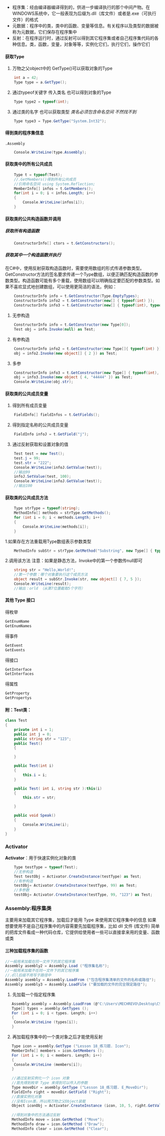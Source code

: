 - 程序集：经由编译器编译得到的，供进一步编译执行的那个中间产物。在WINDOWS系统中，它一般表现为后缀为.dll（库文件）或者是.exe（可执行文件）的格式
- 元数据：程序中的类，类中的函数、变量等信息。有关程序以及类型的数据被称为元数据，它们保存在程序集中
- 反射：在程序运行时，通过反射可以得到其它程序集或者自己程序集代码的各种信息。类，函数，变量，对象等等，实例化它们，执行它们，操作它们
#### 获取Type
1. 万物之父object中的 GetType()可以获取对象的Type
```cs
	int a = 42;
	Type type = a.GetType();
```
2. 通过typeof关键字 传入类名 也可以得到对象的Type
```cs
	Type type2 = typeof(int);
```
3. 通过类的名字 也可以获取类型
*类名必须包含命名空间 不然找不到*
```cs
	Type type3 = Type.GetType("System.Int32");
```
#### 得到类的程序集信息
`.Assembly`
```cs
	Console.WriteLine(type.Assembly);
```
#### 获取类中的所有公共成员
```cs
	Type t = typeof(Test);
	//.GetMembers()得到所有公共成员
	//引用命名空间 using System.Reflection;
	MemberInfo[] infos = t.GetMembers();
	for(int i = 0; i < infos.Length; i++)
	{
		Console.WriteLine(infos[i]);
	}
```
#### 获取类的公共构造函数并调用
##### 获取所有构造函数
```cs
	ConstructorInfo[] ctors = t.GetConstructors();
```
##### 获取其中一个构造函数并执行
在C#中，使用反射获取构造函数时，需要使用数组的形式传递参数类型。GetConstructor方法的签名要求传递一个Type数组，以便正确匹配构造函数的参数类型。构造函数可能有多个重载，使用数组可以明确指定要匹配的参数类型。如果不喜欢显式地创建数组，可以使用更简洁的语法，例如：
```cs
	ConstructorInfo info = t.GetConstructor(Type.EmptyTypes); 
	ConstructorInfo info2 = t.GetConstructor(new[] { typeof(int) });
	ConstructorInfo info3 = t.GetConstructor(new[] { typeof(int), typeof(string) });
```
1. 无参构造
```cs
	ConstructorInfo info = t.GetConstructor(new Type[0]);
	Test obj = info.Invoke(null) as Test;
```
2. 有参构造
```cs
	ConstructorInfo info2 = t.GetConstructor(new Type[]{ typeof(int) });
	obj = info2.Invoke(new object[] { 2 }) as Test;
```
3. 多参
```cs
	ConstructorInfo info3 = t.GetConstructor(new Type[] { typeof(int), typeof(string) });
	obj = info3.Invoke(new object { 4, "44444" }) as Test;
	Console.WriteLine(obj.str);
```
#### 获取类的公共成员变量
1. 得到所有成员变量
```cs
	FieldInfo[] fieldInfos = t.GetFields();
```
2. 得到指定名称的公共成员变量
```cs
	FieldInfo infoJ = t.GetField("j");
```
3. 通过反射获取和设置对象的值
```cs
	Test test = new Test();
	test.j = 99;
	test.str = "222";
	Console.WriteLine(infoJ.GetValue(test));
	//输出99
	infoJ.SetValue(test, 100);
	Console.WriteLine(infoJ.GetValue(test));
	//输出100
```
#### 获取类的公共成员方法
```cs
	Type strType = typeof(string);
	MethodInfo[] methods = strType.GetMethods();
	for (int i = 0; i < methods.Length; i++)
 	{
     	Console.WriteLine(methods[i]);
 	}
```
1.如果存在方法重载用Type数组表示参数类型
```cs
	MethodInfo subStr = strType.GetMethod("Substring", new Type[] { typeof(int), typeof(int) });
```
2.调用该方法
注意：如果是静态方法，Invoke中的第一个参数传null即可
```cs
	string str = "Hello,World!";
	//第一个参数：哪个对象要执行这个成员方法
	object result = subStr.Invoke(str, new object[] { 7, 5 });
	Console.WriteLine(result);
	//输出：orld （从第7位置截取5个字符）
```
#### 其他 Type 接口
得枚举
```cs
GetEnumName
GetEnumNames
```
得事件
```cs
GetEvent
GetEvents
```
得接口
```cs
GetInterface
GetInterfaces
```
得属性
```cs
GetProperty
GetPropertys
```
#### 附：Test类：
```cs
class Test
{
	private int i = 1;
	public int j = 0;
	public string str = "123";
	public Test()
	{

	}

	public Test(int i)
	{
		this.i = i;
	}

	public Test( int i, string str ):this(i)
	{
		this.str = str;

	}

	public void Speak()
	{
		Console.WriteLine(i);
	}
}
```

### Activator
**Activator**：用于快速实例化对象的类
```cs
	Type testType = typeof(Test);
	//无参构造
	Test testObj = Activator.CreateInstance(testType) as Test;
	//有参构造
	testObj= Activator.CreateInstance(testType, 99) as Test;
	//多参数
	testObj= Activator.CreateInstance(testType, 99, "123") as Test;
```

### Assembly:程序集类
主要用来加载其它程序集，加载后才能用 Type 来使用其它程序集中的信息
如果想要使用不是自己程序集中的内容需要先加载程序集，比如 dll 文件 (库文件) 
简单的把库文件看成一种代码仓库，它提供给使用者一些可以直接拿来用的变量、函数或类
#### 三种加载程序集的函数
```cs
//一般用来加载在同一文件下的其它程序集
Assembly asembly2 = Assembly.Load ("程序集名称");
//一般用来加载不在同一文件下的其它程序集
//.dll后缀不用写于路径中
Assembly asembly = Assembly.LoadFrom ("包含程序集清单的文件的名称或路径");
Assembly asembly3 = Assembly.LoadFile ("要加载的文件的完全限定路径");
```
 1. 先加载一个指定程序集
 ```cs
	Assembly asembly = Assembly.LoadFrom (@"C:\Users\MECHREVO\Desktop\CSharp 进阶教学\Lesson 18_练习题\bin\Debug\netcoreapp 3.1\Lesson 18_练习题");
	Type[] types = asembly.GetTypes ();
	For (int i = 0; i < types. Length; i++)
	{
	 Console.WriteLine (types[i]);
	}
```
 2. 再加载程序集中的一个类对象之后才能使用反射
 ```cs
	Type icon = asembly.GetType ("Lesson 18_练习题. Icon");
	MemberInfo[] members = icon.GetMembers ();
	For (int i = 0; i < members. Length; i++)
	{
	 Console.WriteLine (members[i]);
	}
	
	//通过反射实例化一个 icon 对象
	//首先得到枚举 Type 来得到可以传入的参数
	Type moveDir = asembly.GetType ("Lesson 18_练习题. E_MoveDir");
	FieldInfo right = moveDir.GetField ("Right");
	//直接实例化对象
	//没有Icon类，所以用万物之父Object装载
	Object iconObj = Activator.CreateInstance (icon, 10, 5, right.GetValue (null));
	
	//得到对象中的方法通过反射
	MethodInfo move = icon.GetMethod ("Move");
	MethodInfo draw = icon.GetMethod ("Draw");
	MethodInfo clear = icon.GetMethod ("Clear");
```
